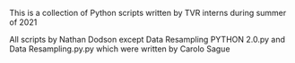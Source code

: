 This is a collection of Python scripts written by TVR interns during summer of 2021

All scripts by Nathan Dodson except Data Resampling PYTHON 2.0.py and Data Resampling.py.py which were written by Carolo Sague
